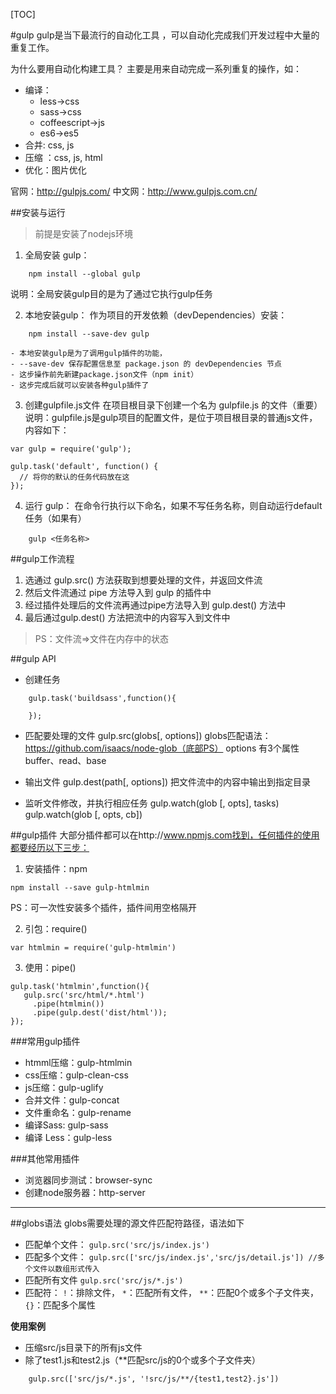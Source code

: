[TOC]

#gulp
gulp是当下最流行的自动化工具 ，可以自动化完成我们开发过程中大量的重复工作。

为什么要用自动化构建工具？ 主要是用来自动完成一系列重复的操作，如：

* 编译：
    * less->css
    * sass->css
    * coffeescript->js
    * es6->es5
* 合并: css, js
* 压缩 ：css, js, html
* 优化：图片优化

>
官网：http://gulpjs.com/
中文网：http://www.gulpjs.com.cn/

##安装与运行
>前提是安装了nodejs环境

1. 全局安装 gulp：
```
    npm install --global gulp
```
说明：全局安装gulp目的是为了通过它执行gulp任务

2. 本地安装gulp：
作为项目的开发依赖（devDependencies）安装：
```
    npm install --save-dev gulp
```

    - 本地安装gulp是为了调用gulp插件的功能，
    - --save-dev 保存配置信息至 package.json 的 devDependencies 节点
    - 这步操作前先新建package.json文件（npm init）
    - 这步完成后就可以安装各种gulp插件了

3. 创建gulpfile.js文件
在项目根目录下创建一个名为 gulpfile.js 的文件（重要）
说明：gulpfile.js是gulp项目的配置文件，是位于项目根目录的普通js文件，内容如下：
```
var gulp = require('gulp');

gulp.task('default', function() {
  // 将你的默认的任务代码放在这
});
```

4. 运行 gulp：
在命令行执行以下命名，如果不写任务名称，则自动运行default任务（如果有）
```
    gulp <任务名称>
```



##gulp工作流程
1. 选通过 gulp.src() 方法获取到想要处理的文件，并返回文件流
2. 然后文件流通过 pipe 方法导入到 gulp 的插件中
3. 经过插件处理后的文件流再通过pipe方法导入到 gulp.dest() 方法中
4. 最后通过gulp.dest() 方法把流中的内容写入到文件中

>PS：文件流=>文件在内存中的状态


##gulp API
* 创建任务
```
    gulp.task('buildsass',function(){

    });
```

* 匹配要处理的文件
     gulp.src(globs[, options])
     globs匹配语法：https://github.com/isaacs/node-glob（底部PS） 
     options 有3个属性buffer、read、base

* 输出文件
     gulp.dest(path[, options])
     把文件流中的内容中输出到指定目录

*  监听文件修改，并执行相应任务
     gulp.watch(glob [, opts], tasks)
     gulp.watch(glob [, opts, cb])  

##gulp插件
大部分插件都可以在http://www.npmjs.com找到，任何插件的使用都要经历以下三步：

1. 安装插件：npm
```
npm install --save gulp-htmlmin
```
PS：可一次性安装多个插件，插件间用空格隔开

2. 引包：require()
```
var htmlmin = require('gulp-htmlmin')
```

3. 使用：pipe()
```
gulp.task('htmlmin',function(){
   gulp.src('src/html/*.html')
     .pipe(htmlmin())
     .pipe(gulp.dest('dist/html'));
});
```

###常用gulp插件
* htmml压缩：gulp-htmlmin
* css压缩：gulp-clean-css
* js压缩：gulp-uglify
* 合并文件：gulp-concat
* 文件重命名：gulp-rename
* 编译Sass: gulp-sass
* 编译 Less：gulp-less

###其他常用插件
* 浏览器同步测试：browser-sync
* 创建node服务器：http-server

---

##globs语法
globs需要处理的源文件匹配符路径，语法如下

* 匹配单个文件：
    `gulp.src('src/js/index.js')`
* 匹配多个文件：
    `gulp.src(['src/js/index.js','src/js/detail.js']) //多个文件以数组形式传入`
* 匹配所有文件
    `gulp.src('src/js/*.js')`
* 匹配符：
    `!`：排除文件，
    `*`：匹配所有文件，
    `**`：匹配0个或多个子文件夹，
    `{}`：匹配多个属性

**使用案例**

* 压缩src/js目录下的所有js文件
* 除了test1.js和test2.js（**匹配src/js的0个或多个子文件夹）
```
    gulp.src(['src/js/*.js', '!src/js/**/{test1,test2}.js'])
```